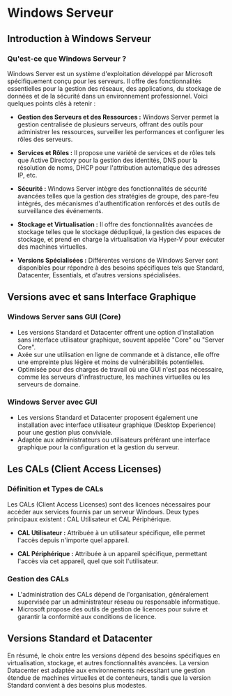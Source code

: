 # Windows Serveur

## Introduction à Windows Serveur

### Qu'est-ce que Windows Serveur ?

Windows Server est un système d'exploitation développé par Microsoft spécifiquement conçu pour les serveurs. Il offre des fonctionnalités essentielles pour la gestion des réseaux, des applications, du stockage de données et de la sécurité dans un environnement professionnel. Voici quelques points clés à retenir :

- **Gestion des Serveurs et des Ressources :** Windows Server permet la gestion centralisée de plusieurs serveurs, offrant des outils pour administrer les ressources, surveiller les performances et configurer les rôles des serveurs.
    
- **Services et Rôles :** Il propose une variété de services et de rôles tels que Active Directory pour la gestion des identités, DNS pour la résolution de noms, DHCP pour l'attribution automatique des adresses IP, etc.
    
- **Sécurité :** Windows Server intègre des fonctionnalités de sécurité avancées telles que la gestion des stratégies de groupe, des pare-feu intégrés, des mécanismes d'authentification renforcés et des outils de surveillance des événements.
    
- **Stockage et Virtualisation :** Il offre des fonctionnalités avancées de stockage telles que le stockage dédupliqué, la gestion des espaces de stockage, et prend en charge la virtualisation via Hyper-V pour exécuter des machines virtuelles.
    
- **Versions Spécialisées :** Différentes versions de Windows Server sont disponibles pour répondre à des besoins spécifiques tels que Standard, Datacenter, Essentials, et d'autres versions spécialisées.
    

## Versions avec et sans Interface Graphique

### Windows Server sans GUI (Core)

- Les versions Standard et Datacenter offrent une option d'installation sans interface utilisateur graphique, souvent appelée "Core" ou "Server Core".
- Axée sur une utilisation en ligne de commande et à distance, elle offre une empreinte plus légère et moins de vulnérabilités potentielles.
- Optimisée pour des charges de travail où une GUI n'est pas nécessaire, comme les serveurs d'infrastructure, les machines virtuelles ou les serveurs de domaine.

### Windows Server avec GUI

- Les versions Standard et Datacenter proposent également une installation avec interface utilisateur graphique (Desktop Experience) pour une gestion plus conviviale.
- Adaptée aux administrateurs ou utilisateurs préférant une interface graphique pour la configuration et la gestion du serveur.

## Les CALs (Client Access Licenses)

### Définition et Types de CALs

Les CALs (Client Access Licenses) sont des licences nécessaires pour accéder aux services fournis par un serveur Windows. Deux types principaux existent : CAL Utilisateur et CAL Périphérique.

- **CAL Utilisateur :** Attribuée à un utilisateur spécifique, elle permet l'accès depuis n'importe quel appareil.
    
- **CAL Périphérique :** Attribuée à un appareil spécifique, permettant l'accès via cet appareil, quel que soit l'utilisateur.
### Gestion des CALs

- L'administration des CALs dépend de l'organisation, généralement supervisée par un administrateur réseau ou responsable informatique.
- Microsoft propose des outils de gestion de licences pour suivre et garantir la conformité aux conditions de licence.

## Versions Standard et Datacenter

En résumé, le choix entre les versions dépend des besoins spécifiques en virtualisation, stockage, et autres fonctionnalités avancées. La version Datacenter est adaptée aux environnements nécessitant une gestion étendue de machines virtuelles et de conteneurs, tandis que la version Standard convient à des besoins plus modestes.

